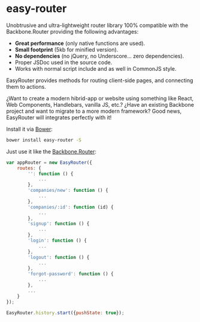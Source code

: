 # easy-router
Unobtrusive and ultra-lightweight router library 100% compatible with the Backbone.Router
providing the following advantages:
* __Great performance__ (only native functions are used).
* __Small footprint__ (5kb for minified version).
* __No dependencies__ (no jQuery, no Underscore... zero dependencies).
* Proper JSDoc used in the source code.
* Works with normal script include and as well in CommonJS style.

EasyRouter provides methods for routing client-side pages, and connecting them to actions.

¿Want to create a modern hibrid-app or website using something like React, Web Components, Handlebars, vanilla JS, etc.?
¿Have an existing Backbone project and want to migrate to a more modern framework? Good news, EasyRouter will integrates perfectly with it!

Install it via [Bower](http://bower.io/):
``` bash
bower install easy-router -S
```

Just use it like the [Backbone.Router](http://backbonejs.org/#Router):

```javascript
var appRouter = new EasyRouter({
    routes: {
        '': function () {
            ...
        },
        'companies/new': function () {
            ...
        },
        'companies/:id': function (id) {
            ...
        },
        'signup': function () {
            ...
        },
        'login': function () {
            ...
        },
        'logout': function () {
            ...
        },
        'forgot-password': function () {
            ...
        },
		...
    }
});

EasyRouter.history.start({pushState: true});
```
